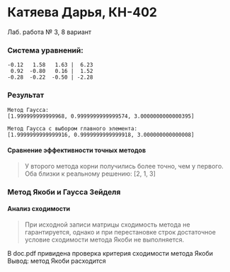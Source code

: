 # Катяева Дарья, КН-402
Лаб. работа № 3,  8 вариант

### Система уравнений:
```
-0.12   1.58   1.63 |  6.23
 0.92  -0.80   0.16 |  1.52
-0.28  -0.22  -0.50 | -2.28
```

### Результат
```
Метод Гаусса:
[1.999999999999968, 0.9999999999999574, 3.0000000000000395]
```
```
Метод Гаусса с выбором главного элемента:
[1.9999999999999916, 0.9999999999999918, 3.000000000000008] 

```

#### Сравнение эффективности точных методов
> У второго метода корни получились более точно, чем у первого. 
Оба близки к реальному решению: [2, 1, 3]

### Метод Якоби и Гаусса Зейделя
#### Анализ сходимости
> При исходной записи матрицы сходимость метода не гарантируется, однако и при перестановке строк достаточное условие сходимости метода Якоби не выполняется.

В doc.pdf привидена проверка критерия сходимости метода Якоби
Вывод: метод Якоби расходится 



